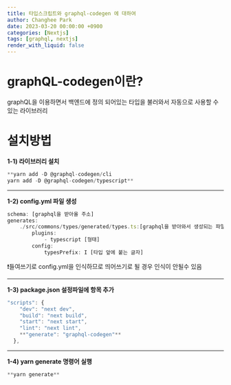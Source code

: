 ```yaml
---
title: 타입스크립트와 graphql-codegen 에 대하여
author: Changhee Park
date: 2023-03-20 00:00:00 +0900
categories: [Nextjs]
tags: [graphql, nextjs]
render_with_liquid: false
---
```


# graphQL-codegen이란?

graphQL을 이용하면서 백엔드에 정의 되어있는 타입을 불러와서 자동으로 사용할 수 있는 라이브러리

# 설치방법

**1-1) 라이브러리 설치**

```jsx
**yarn add -D @graphql-codegen/cli
yarn add -D @graphql-codegen/typescript**
```

---

**1-2) config.yml 파일 생성**

```jsx
schema: [graphql을 받아올 주소]
generates:
	./src/commons/types/generated/types.ts:[graphql을 받아와서 생성되는 파일 위치]
		plugins:
			- typescript [형태]
		config:
			typesPrefix: I [타입 앞에 붙는 글자]
```

❗️들여쓰기로 config.yml을 인식하므로 띄어쓰기로 될 경우 인식이 안될수 있음

---

**1-3) package.json 설정파일에 항목 추가**

```jsx
"scripts": {
    "dev": "next dev",
    "build": "next build",
    "start": "next start",
    "lint": "next lint",
    **"generate": "graphql-codegen"**
  },
```

---

**1-4) yarn generate 명령어 실행**

```jsx
**yarn generate**
```
